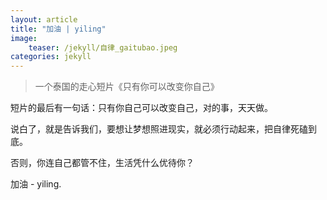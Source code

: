 ```yaml
---           
layout: article        
title: "加油 | yiling"        
image:              
    teaser: /jekyll/自律_gaitubao.jpeg
categories: jekyll     
---    
```


> 一个泰国的走心短片《只有你可以改变你自己》

短片的最后有一句话：只有你自己可以改变自己，对的事，天天做。     

说白了，就是告诉我们，要想让梦想照进现实，就必须行动起来，把自律死磕到底。   

否则，你连自己都管不住，生活凭什么优待你？   

加油 - yiling.


       
